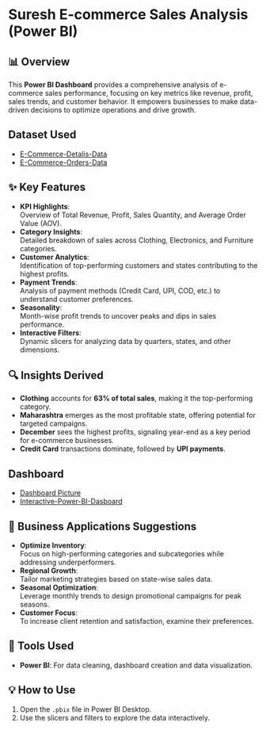 # Suresh E-commerce Sales Analysis  (Power BI)  

## 📊 Overview  
This **Power BI Dashboard** provides a comprehensive analysis of e-commerce sales performance, focusing on key metrics like revenue, profit, sales trends, and customer behavior. It empowers businesses to make data-driven decisions to optimize operations and drive growth. 

## Dataset Used
- <a href="https://github.com/MithunMohan123/Suresh-E-Commerece-Sales-Analysis/blob/main/Details.csv">E-Commerce-Detalis-Data</a>
- <a href="https://github.com/MithunMohan123/Suresh-E-Commerece-Sales-Analysis/blob/main/Orders.csv">E-Commerce-Orders-Data</a>

## ✨ Key Features  
- **KPI Highlights**:  
  Overview of Total Revenue, Profit, Sales Quantity, and Average Order Value (AOV).  
- **Category Insights**:  
  Detailed breakdown of sales across Clothing, Electronics, and Furniture categories.  
- **Customer Analytics**:  
  Identification of top-performing customers and states contributing to the highest profits.  
- **Payment Trends**:  
  Analysis of payment methods (Credit Card, UPI, COD, etc.) to understand customer preferences.  
- **Seasonality**:  
  Month-wise profit trends to uncover peaks and dips in sales performance.  
- **Interactive Filters**:  
  Dynamic slicers for analyzing data by quarters, states, and other dimensions.  


## 🔍 Insights Derived  
- **Clothing** accounts for **63% of total sales**, making it the top-performing category.  
- **Maharashtra** emerges as the most profitable state, offering potential for targeted campaigns.  
- **December** sees the highest profits, signaling year-end as a key period for e-commerce businesses.  
- **Credit Card** transactions dominate, followed by **UPI payments**.

  
## Dashboard
- <a href="https://github.com/MithunMohan123/Suresh-E-Commerece-Sales-Analysis/blob/main/Dashboard.png">Dashboard Picture</a>
- <a href="https://github.com/MithunMohan123/Suresh-E-Commerece-Sales-Analysis/blob/main/suresh%20Ecommerce%20analysis.pbix">Interactive-Power-BI-Dasboard</a>


## 🌟 Business Applications Suggestions
- **Optimize Inventory**:  
  Focus on high-performing categories and subcategories while addressing underperformers.  
- **Regional Growth**:  
  Tailor marketing strategies based on state-wise sales data.  
- **Seasonal Optimization**:  
  Leverage monthly trends to design promotional campaigns for peak seasons.  
- **Customer Focus**:  
  To increase client retention and satisfaction, examine their preferences.  


## 🚀 Tools Used  
- **Power BI**: For data cleaning, dashboard creation and data visualization.  
  

## 💡 How to Use   
1. Open the `.pbix` file in Power BI Desktop.  
2. Use the slicers and filters to explore the data interactively.  

  

